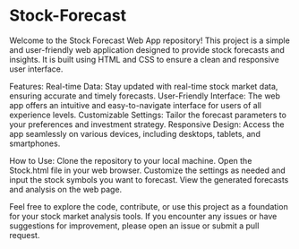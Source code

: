 # Stock-Forecast

Welcome to the Stock Forecast Web App repository! This project is a simple and user-friendly web application designed to provide stock forecasts and insights. It is built using HTML and CSS to ensure a clean and responsive user interface.

Features:
Real-time Data: Stay updated with real-time stock market data, ensuring accurate and timely forecasts.
User-Friendly Interface: The web app offers an intuitive and easy-to-navigate interface for users of all experience levels.
Customizable Settings: Tailor the forecast parameters to your preferences and investment strategy.
Responsive Design: Access the app seamlessly on various devices, including desktops, tablets, and smartphones.

How to Use:
Clone the repository to your local machine.
Open the Stock.html file in your web browser.
Customize the settings as needed and input the stock symbols you want to forecast.
View the generated forecasts and analysis on the web page.

Feel free to explore the code, contribute, or use this project as a foundation for your stock market analysis tools. If you encounter any issues or have suggestions for improvement, please open an issue or submit a pull request.
